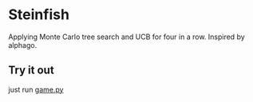 # Steinfish

Applying Monte Carlo tree search and UCB for four in a row. Inspired by alphago.

## Try it out

just run [game.py](game.py)
